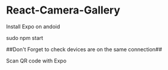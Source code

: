 # React-Camera-Gallery

Install Expo on andoid

sudo npm start

##Don't Forget to check devices are on the same connection##

Scan QR code with Expo


